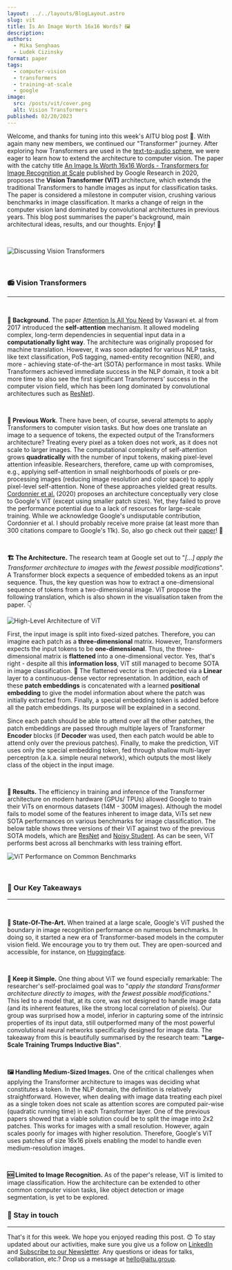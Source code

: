 ```yaml
---
layout: ../../layouts/BlogLayout.astro
slug: vit
title: Is An Image Worth 16x16 Words? 🖼️
description: 
authors:
  - Mika Senghaas
  - Ludek Cizinsky
format: paper
tags:
  - computer-vision
  - transformers
  - training-at-scale
  - google
image: 
  src: /posts/vit/cover.png
  alt: Vision Transformers
published: 02/20/2023
---
```


Welcome, and thanks for tuning into this week's AITU blog post 🙌. With again many new members, we continued our "Transformer" journey. After exploring how Transformers are used in the [text-to-audio sphere](https://aitu.group/blog/music-lm), we were eager to learn how to extend the architecture to computer vision. The paper with the catchy title [An Image Is Worth 16x16 Words - Transformers for Image Recognition at Scale](https://arxiv.org/abs/2010.11929) published by Google Research in 2020, proposes the **Vision Transformer (ViT)** architecture, which extends the traditional Transformers to handle images as input for classification tasks. The paper is considered a milestone in computer vision, crushing various benchmarks in image classification. It marks a change of reign in the computer vision land dominated by convolutional architectures in previous years. This blog post summarises the paper's background, main architectural ideas, results, and our thoughts. Enjoy! 🤗

<br/>

![Discussing Vision Transformers](/posts/vit/group.png)

<br/>

### 📻 Vision Transformers

---

<br/>

**📍 Background.** The paper [Attention Is All You Need](https://arxiv.org/abs/1706.03762) by Vaswani et. al from 2017 introduced the **self-attention** mechanism. It allowed modeling complex, long-term dependencies in sequential input data in a **computationally light way**. The architecture was originally proposed for machine translation. However, it was soon adapted for various NLP tasks, like text classification, PoS tagging, named-entity recognition (NER), and more - achieving state-of-the-art (SOTA) performance in most tasks. While Transformers achieved immediate success in the NLP domain, it took a bit more time to also see the first significant Transformers' success in the computer vision field, which has been long dominated by convolutional architectures such as [ResNet](https://arxiv.org/abs/1512.03385)).

<br/>

**🔖 Previous Work**. There have been, of course, several attempts to apply Transformers to computer vision tasks. But how does one translate an image to a sequence of tokens, the expected output of the Transformers architecture? Treating every pixel as a token does not work, as it does not scale to larger images. The computational complexity of self-attention grows **quadratically** with the number of input tokens, making pixel-level attention infeasible. Researchers, therefore, came up with compromises, e.g., applying self-attention in small neighborhoods of pixels or pre-processing images (reducing image resolution and color space) to apply pixel-level self-attention. None of these approaches yielded great results. [Cordonnier et al.](https://arxiv.org/abs/1911.03584) (2020) proposes an architecture conceptually very close to Google's ViT (except using smaller patch sizes). Yet, they failed to prove the performance potential due to a lack of resources for large-scale training. While we acknowledge Google's undisputable contribution, Cordonnier et al. l should probably receive more praise (at least more than 300 citations compare to Google's 11k). So, also go check out their [paper](https://arxiv.org/pdf/1911.03584.pdf)! 🤗

<br/>

**🏗️ The Architecture.** The research team at Google set out to "_[...] apply the Transformer architecture to images with the fewest possible modifications_". A Transformer block expects a sequence of embedded tokens as an input sequence. Thus, the key question was how to extract a one-dimensional sequence of tokens from a two-dimensional image. ViT propose the following translation, which is also shown in the visualisation taken from the paper. 👇

![High-Level Architecture of ViT](/posts/vit/architecture.png)

First, the input image is split into fixed-sized patches. Therefore, you can imagine each patch as a **three-dimensional** matrix. However, Transformers expects the input tokens to be **one-dimensional**. Thus, the three-dimensional matrix is **flattened** into a one-dimensional vector. Yes, that's right - despite all this **information loss**, ViT still managed to become SOTA in image classification. 🤯 The flattened vector is then projected via a **Linear** layer to a  continuous-dense vector representation. In addition, each of these **patch embeddings** is concatenated with a learned **positional embedding** to give the model information about where the patch was initially extracted from. Finally, a special embedding token is added before all the patch embeddings. Its purpose will be explained in a second.

Since each patch should be able to attend over all the other patches, the patch embeddings are passed through multiple layers of Transformer **Encoder** blocks (if **Decoder** was used, then each patch would be able to attend only over the previous patches). Finally, to make the prediction, ViT uses only the special embedding token, fed through shallow multi-layer perceptron (a.k.a. simple neural network), which outputs the most likely class of the object in the input image.

<br/>

**🎈 Results.** The efficiency in training and inference of the Transformer architecture on modern hardware (GPUs/ TPUs) allowed Google to train their ViTs on enormous datasets (14M - 300M images). Although the model fails to model some of the features inherent to image data, ViTs set new SOTA performances on various benchmarks for image classification. The below table shows three versions of their ViT against two of the previous SOTA models, which are [ResNet](https://arxiv.org/abs/1512.03385) and [Noisy Student](https://arxiv.org/abs/1911.04252). As can be seen, ViT performs best across all benchmarks with less training effort.

![ViT Performance on Common Benchmarks](/posts/vit/performance.png)

<br/>

### 🔮 Our Key Takeaways

---

<br/>

**🌟 State-Of-The-Art.** When trained at a large scale, Google's ViT pushed the boundary in image recognition performance on numerous benchmarks. In doing so, it started a new era of Transformer-based models in the computer vision field. We encourage you to try them out. They are open-sourced and accessible, for instance, on [Huggingface](https://huggingface.co/models?pipeline_tag=image-classification&sort=downloads).

<br/>

**🤌 Keep it Simple.** One thing about ViT we found especially remarkable: The researcher's self-proclaimed goal was to "_apply the standard Transformer architecture directly to images, with the fewest possible modifications_." This led to a model that, at its core, was not designed to handle image data (and its inherent features, like the strong local correlation of pixels). Our group was surprised how a model, inferior in capturing some of the intrinsic properties of its input data, still outperformed many of the most powerful convolutional neural networks specifically designed for image data. The takeaway from this is beautifully summarised by the research team:
**"Large-Scale Training Trumps Inductive Bias"**.

<br/>

**🖼️ Handling Medium-Sized Images.** One of the critical challenges when applying the Transformer architecture to images was deciding what constitutes a token. In the NLP domain, the definition is relatively straightforward. However, when dealing with image data treating each pixel as a single token does not scale as attention scores are computed pair-wise (quadratic running time) in each Transformer layer. One of the previous papers showed that a viable solution could be to split the image into 2x2 patches. This works for images with a small resolution. However, again scales poorly for images with higher resolution. Therefore, Google's ViT uses patches of size 16x16 pixels enabling the model to handle even medium-resolution images.

<br/>

**🆘 Limited to Image Recognition.** As of the paper's release, ViT is limited to image classification. How the architecture can be extended to other common computer vision tasks, like object detection or image segmentation, is yet to be explored.

### 📣 Stay in touch

---

That's it for this week. We hope you enjoyed reading this post. 😊 To stay updated about our activities, make sure you give us a follow on [LinkedIn](https://www.linkedin.com/company/aitu-dk/) and [Subscribe to our Newsletter](https://aitu.group/#newsletter). Any questions or ideas for talks, collaboration, etc.? Drop us a message at [hello@aitu.group](mailto:hello@aitu.group).
